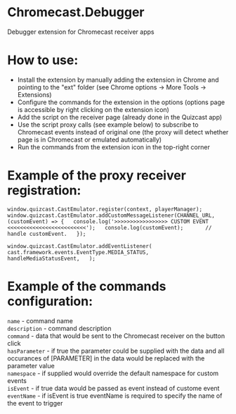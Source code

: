 # Chromecast.Debugger
Debugger extension for Chromecast receiver apps

# How to use:
- Install the extension by manually adding the extension in Chrome and pointing to the "ext" folder (see Chrome options -> More Tools -> Extensions)
- Configure the commands for the extension in the options (options page is accessible by right clicking on the extension icon)
- Add the script on the receiver page (already done in the Quizcast app)
- Use the script proxy calls (see example below) to subscribe to Chromecast events instead of original one (the proxy will detect whether page is in Chromecast or emulated automatically)
- Run the commands from the extension icon in the top-right corner

# Example of the proxy receiver registration:

`window.quizcast.CastEmulator.register(context, playerManager);  
window.quizcast.CastEmulator.addCustomMessageListener(CHANNEL_URL, (customEvent) => {  
    console.log('>>>>>>>>>>>>>>>>> CUSTOM EVENT <<<<<<<<<<<<<<<<<<<<<<<<<');  
    console.log(customEvent);      
    // handle customEvent.  
  });`  

 `window.quizcast.CastEmulator.addEventListener(  
    cast.framework.events.EventType.MEDIA_STATUS,  
    handleMediaStatusEvent,  
  );`

# Example of the commands configuration:

`name` - command name  
`description` - command description  
`command` - data that would be sent to the Chromecast receiver on the button click  
`hasParameter` - if true the parameter could be supplied with the data and all occurances of [PARAMETER] in the data would be replaced with the parameter value  
`namespace` - if supplied would override the default namespace for custom events  
`isEvent` - if true data would be passed as event instead of custome event  
`eventName` - if isEvent is true eventName is required to specify the name of the event to trigger  
